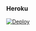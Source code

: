 ### Heroku
[![Deploy](https://www.herokucdn.com/deploy/button.svg)](https://heroku.com/deploy?template=https://github.com/OttonielDev/7-1) 
